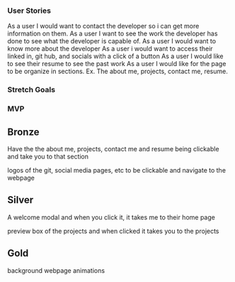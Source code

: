### User Stories
As a user I would want to contact the developer so i can get more information on them.
As a user I want to see the work the developer has done to see what the developer is capable of.
As a user I would want to know more about the developer
As a user i would want to access their linked in, git hub, and socials with a click of a button
As a user I would like to see their resume to see the past work
As a user I would like for the page to be organize in sections. Ex. The about me, projects, contact me, resume.

### Stretch Goals

### MVP

## Bronze
Have the the about me, projects, contact me and resume being clickable and take you to that section

logos of the git, social media pages, etc to be clickable and navigate to the webpage

## Silver
A welcome modal and when you click it, it takes me to their home page

preview box of the projects and when clicked it takes you to the projects

## Gold
background webpage animations
